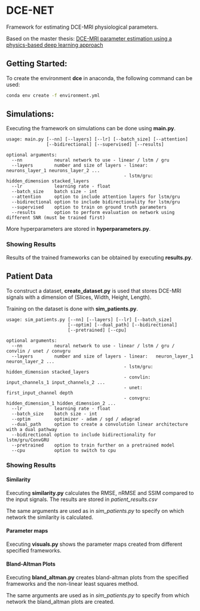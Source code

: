 # DCE-NET
Framework for estimating DCE-MRI physiological parameters. 

Based on the master thesis: [DCE-MRI parameter estimation using a physics-based deep learning approach](https://scripties.uba.uva.nl/download?fid=682699)

## Getting Started:
To create the environment **dce** in anaconda, the following command can be used:
```bash
conda env create -f environment.yml
```

## Simulations:
Executing the framework on simulations can be done using **main.py**.
```
usage: main.py [--nn] [--layers] [--lr] [--batch_size] [--attention]
               [--bidirectional] [--supervised] [--results]

optional arguments:
  --nn            neural network to use - linear / lstm / gru
  --layers        number and size of layers - linear:   neurons_layer_1 neurons_layer_2 ...
                                            - lstm/gru: hidden_dimension stacked_layers
  --lr            learning rate - float
  --batch_size    batch size - int
  --attention     option to include attention layers for lstm/gru
  --bidirectional option to include bidirectionality for lstm/gru
  --supervised    option to train on ground truth parameters
  --results       option to perform evaluation on network using different SNR (must be trained first)
```
More hyperparameters are stored in **hyperparameters.py**.

### Showing Results
Results of the trained frameworks can be obtained by executing **results.py**.

## Patient Data
To construct a dataset, **create_dataset.py** is used that stores DCE-MRI signals with a dimension of (Slices, Width, Height, Length).

Training on the dataset is done with **sim_patients.py**.

```
usage: sim_patients.py [--nn] [--layers] [--lr] [--batch_size] 
                       [--optim] [--dual_path] [--bidirectional] 
                       [--pretrained] [--cpu]

optional arguments:
  --nn            neural network to use - linear / lstm / gru / convlin / unet / convgru
  --layers        number and size of layers - linear:   neuron_layer_1 neuron_layer_2 ...
                                            - lstm/gru: hidden_dimension stacked_layers
                                            - convlin:  input_channels_1 input_channels_2 ...
                                            - unet:     first_input_channel depth
                                            - convgru:  hidden_dimension_1 hidden_dimension_2 ...
  --lr            learning rate - float
  --batch_size    batch size - int
  --optim         optimizer - adam / sgd / adagrad
  --dual_path     option to create a convolution linear architecture with a dual pathway
  --bidirectional option to include bidirectionality for lstm/gru/ConvGRU
  --pretrained    option to train further on a pretrained model
  --cpu           option to switch to cpu
```

### Showing Results
#### Similarity
Executing **similarity.py** calculates the RMSE, nRMSE and SSIM compared to the input signals. The results are stored in _patient_results.csv_

The same arguments are used as in _sim_patients.py_ to specify on which network the similarity is calculated.

#### Parameter maps
Executing **visuals.py** shows the parameter maps created from different specified frameworks.

#### Bland-Altman Plots
Executing **bland_altman.py** creates bland-altman plots from the specified frameworks and the non-linear least squares method.

The same arguments are used as in _sim_patients.py_ to specify from which network the bland_altman plots are created. 
